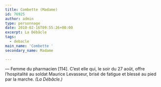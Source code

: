 ```yaml
---
title: Combette (Madame)
id: 76925
author: admin
type: personnage
date: 2010-02-16T09:55:26+00:00
excerpt: La Débâcle
tags:
  - debacle
main_name: 'Combette '
secondary_name: Madame

---
```

— Femme du pharmacien [114]. C&rsquo;est elle qui, le soir du 27 août, offre l&rsquo;hospitalité au soldat Maurice Levasseur, brisé de fatigue et blessé au pied par la marche. _(La Débâcle.)_